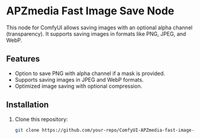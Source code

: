 # APZmedia Fast Image Save Node

This node for ComfyUI allows saving images with an optional alpha channel (transparency). It supports saving images in formats like PNG, JPEG, and WebP.

## Features
- Option to save PNG with alpha channel if a mask is provided.
- Supports saving images in JPEG and WebP formats.
- Optimized image saving with optional compression.

## Installation

1. Clone this repository:
   ```bash
   git clone https://github.com/your-repo/ComfyUI-APZmedia-fast-image-save
